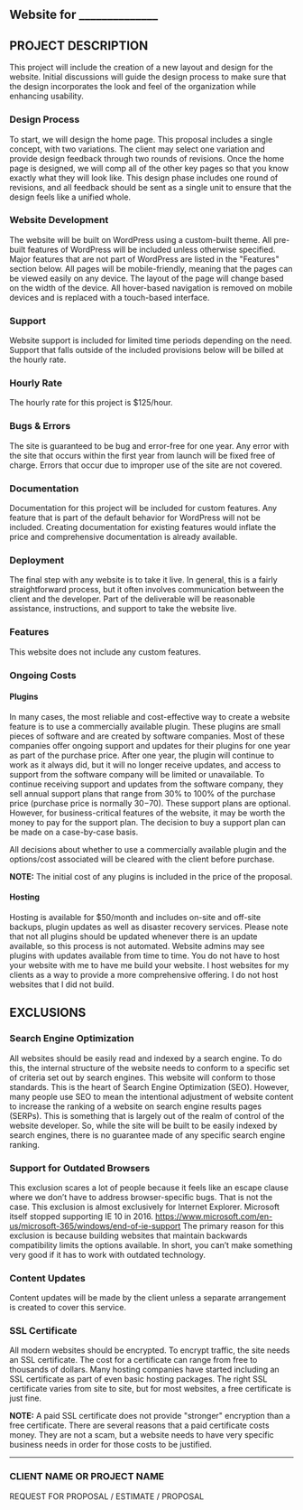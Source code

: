 ## Website for ______________

## PROJECT DESCRIPTION
This project will include the creation of a new layout and design for the website. Initial discussions will guide the design process to make sure that the design incorporates the look and feel of the organization while enhancing usability.

### Design Process
To start, we will design the home page. This proposal includes a single concept, with two variations. The client may select one variation and provide design feedback through two rounds of revisions.
Once the home page is designed, we will comp all of the other key pages so that you know exactly what they will look like. This design phase includes one round of revisions, and all feedback should be sent as a single unit to ensure that the design feels like a unified whole.

### Website Development
The website will be built on WordPress using a custom-built theme. All pre-built features of WordPress will be included unless otherwise specified. Major features that are not part of WordPress are listed in the "Features" section below.
All pages will be mobile-friendly, meaning that the pages can be viewed easily on any device. The layout of the page will change based on the width of the device. All hover-based navigation is removed on mobile devices and is replaced with a touch-based interface.

### Support
Website support is included for limited time periods depending on the need. Support that falls outside of the included provisions below will be billed at the hourly rate.

### Hourly Rate
The hourly rate for this project is $125/hour.

### Bugs & Errors
The site is guaranteed to be bug and error-free for one year. Any error with the site that occurs within the first year from launch will be fixed free of charge. Errors that occur due to improper use of the site are not covered.

### Documentation
Documentation for this project will be included for custom features. Any feature that is part of the default behavior for WordPress will not be included. Creating documentation for existing features would inflate the price and comprehensive documentation is already available.

### Deployment
The final step with any website is to take it live. In general, this is a fairly straightforward process, but it often involves communication between the client and the developer. Part of the deliverable will be reasonable assistance, instructions, and support to take the website live.

### Features
This website does not include any custom features.

### Ongoing Costs
#### Plugins
In many cases, the most reliable and cost-effective way to create a website feature is to use a commercially available plugin. These plugins are small pieces of software and are created by software companies. Most of these companies offer ongoing support and updates for their plugins for one year as part of the purchase price. After one year, the plugin will continue to work as it always did, but it will no longer receive updates, and access to support from the software company will be limited or unavailable. To continue receiving support and updates from the software company, they sell annual support plans that range from 30% to 100% of the purchase price (purchase price is normally $30-$70). These support plans are optional. However, for business-critical features of the website, it may be worth the money to pay for the support plan. The decision to buy a support plan can be made on a case-by-case basis.

All decisions about whether to use a commercially available plugin and the options/cost associated will be cleared with the client before purchase.

**NOTE:** The initial cost of any plugins is included in the price of the proposal.

#### Hosting
Hosting is available for $50/month and includes on-site and off-site backups, plugin updates as well as disaster recovery services. Please note that not all plugins should be updated whenever there is an update available, so this process is not automated. Website admins may see plugins with updates available from time to time.
You do not have to host your website with me to have me build your website. I host websites for my clients as a way to provide a more comprehensive offering. I do not host websites that I did not build.

## EXCLUSIONS
### Search Engine Optimization
All websites should be easily read and indexed by a search engine. To do this, the internal structure of the website needs to conform to a specific set of criteria set out by search engines. This website will conform to those standards. This is the heart of Search Engine Optimization (SEO).
However, many people use SEO to mean the intentional adjustment of website content to increase the ranking of a website on search engine results pages (SERPs). This is something that is largely out of the realm of control of the website developer. So, while the site will be built to be easily indexed by search engines, there is no guarantee made of any specific search engine ranking.

### Support for Outdated Browsers
This exclusion scares a lot of people because it feels like an escape clause where we don’t have to address browser-specific bugs. That is not the case. This exclusion is almost exclusively for Internet Explorer. Microsoft itself stopped supporting IE 10 in 2016.
https://www.microsoft.com/en-us/microsoft-365/windows/end-of-ie-support
The primary reason for this exclusion is because building websites that maintain backwards compatibility limits the options available. In short, you can’t make something very good if it has to work with outdated technology.

### Content Updates
Content updates will be made by the client unless a separate arrangement is created to cover this service.

### SSL Certificate
All modern websites should be encrypted. To encrypt traffic, the site needs an SSL certificate. The cost for a certificate can range from free to thousands of dollars. Many hosting companies have started including an SSL certificate as part of even basic hosting packages. The right SSL certificate varies from site to site, but for most websites, a free certificate is just fine.

**NOTE:** A paid SSL certificate does not provide "stronger" encryption than a free certificate. There are several reasons that a paid certificate costs money. They are not a scam, but a website needs to have very specific business needs in order for those costs to be justified.

---

### CLIENT NAME OR PROJECT NAME

REQUEST FOR PROPOSAL / ESTIMATE / PROPOSAL

